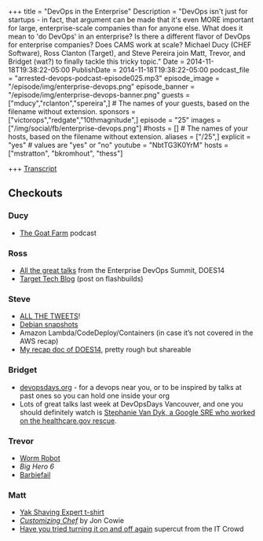 +++
title = "DevOps in the Enterprise"
Description = "DevOps isn't just for startups - in fact, that argument can be made that it's even MORE important for large, enterprise-scale companies than for anyone else. What does it mean to 'do DevOps' in an enterprise? Is there a different flavor of DevOps for enterprise companies? Does CAMS work at scale? Michael Ducy (CHEF Software), Ross Clanton (Target), and Steve Pereira join Matt, Trevor, and Bridget (wat?) to finally tackle this tricky topic."
Date = 2014-11-18T19:38:22-05:00
PublishDate = 2014-11-18T19:38:22-05:00
podcast_file = "arrested-devops-podcast-episode025.mp3"
episode_image = "/episode/img/enterprise-devops.png"
episode_banner = "/episode/img/enterprise-devops-banner.png"
guests = ["mducy","rclanton","spereira",] # The names of your guests, based on the filename without extension.
sponsors = ["victorops","redgate","10thmagnitude",]
episode = "25"
images = ["/img/social/fb/enterprise-devops.png"]
#hosts = [] # The names of your hosts, based on the filename without extension.
aliases = ["/25",]
explicit = "yes" # values are "yes" or "no"
youtube = "NbtTG3K0YrM"
hosts = ["mstratton", "bkromhout", "thess"]


+++
[Transcript](http://transcripts.castingwords.com/zvzw/211654.html)

<h2>Checkouts</h2>
<h3>Ducy</h3>
<ul>
	<li><a href="http://goatcan.do/2014/11/25/the-goat-farm/" target="_blank">The Goat Farm</a> podcast</li>
</ul>
<h3>Ross</h3>
<ul>
	<li><a href="http://www.youtube.com/user/DOES2014" target="_blank">All the great talks</a> from the Enterprise DevOps Summit, DOES14</li>
	<li><a href="http://Target.github.io" target="_blank">Target Tech Blog</a> (post on flashbuilds)</li>
</ul>
<h3>Steve</h3>
<ul>
	<li><a href="http://blog.twitter.com/2014/building-a-complete-tweet-index" target="_blank">ALL THE TWEETS</a>!</li>
	<li><a href="http://snapshot.debian.org/archive/debian/?year=2014&amp;month=11" target="_blank">Debian snapshots</a></li>
	<li>Amazon Lambda/CodeDeploy/Containers (in case it’s not covered in the AWS recap)</li>
	<li><a href="http://docs.google.com/document/d/1D0-BW9n2iCSUCLqNnM0_YR-Exg6mkTtmhjV91R35huY/pub" target="_blank">My recap doc of DOES14</a>, pretty rough but shareable</li>
</ul>
<h3>Bridget</h3>
<ul>
	<li><a href="http://devopsdays.org" target="_blank">devopsdays.org</a> - for a devops near you, or to be inspired by talks at past ones so you can hold one inside your org</li>
	<li>Lots of great talks last week at DevOpsDays Vancouver, and one you should definitely watch is <a href="http://www.youtube.com/watch?v=QEfS0z_iPoo&amp;feature=youtu.be&amp;t=1h58m14s" target="_blank">Stephanie Van Dyk, a Google SRE who worked on the healthcare.gov rescue</a>.</li>
</ul>
<h3>Trevor</h3>
<ul>
	<li><a href="http://www.i-programmer.info/news/105-artificial-intelligence/7985-a-worms-mind-in-a-lego-body.html" target="_blank">Worm Robot</a></li>
	<li><em>Big Hero 6</em></li>
	<li><a href="http://www.npr.org/2014/11/22/365968465/after-backlash-computer-engineer-barbie-gets-new-set-of-skills" target="_blank">Barbiefail</a></li>
</ul>
<h3>Matt</h3>
<ul>
	<li><a href="http://teespring.com/maksesoftwarebetter2" target="_blank">Yak Shaving Expert t-shirt</a></li>
	<li><a href="http://shop.oreilly.com/product/0636920032984.do" target="_blank"><em>Customizing Chef</em></a> by Jon Cowie</li>
	<li><a href="http://www.youtube.com/watch?v=nn2FB1P_Mn8" target="_blank">Have you tried turning it on and off again</a> supercut from the IT Crowd</li>
</ul>
